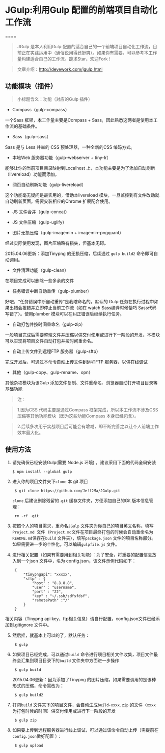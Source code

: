 
# JGulp:利用Gulp 配置的前端项目自动化工作流
====

> JGulp 是本人利用Gulp 配置的适合自己的一个前端项目自动化工作流，目前正在实践运用中（通俗说用得还挺爽）。如果你有需要，可以参考本工作量构建适合自己的工作流。跪求Star，欢迎Fork！

> 文章介绍：http://devework.com/jgulp.html


## 功能模块（插件）

> 小标题含义：功能（对应的Gulp 插件）

- Compass（gulp-compass）

一个Sass 框架，本工作量主要是Compass + Sass，因此熟悉这两者是使用本工作流的基础条件。

- Sass（gulp-sass）

Sass 是与 Less 并举的 CSS 预处理器，一种全新的CSS 编码方式。

- 本地Web 服务器功能（gulp-webserver + tiny-lr）

能够让你的当前项目目录映射到Localhost 上，本功能主要是为了添加自动刷新（livereload）功能而添加。

- 网页自动刷新功能（gulp-livereload）

这个功能毫无疑问是最实用的，借助本livereload 模块，一旦监控到有文件改动就自动刷新页面。需要安装相应的Chrome 扩展配合使用。

- JS 文件合并（gulp-concat）

- JS 文件压缩（gulp-uglify）

- 图片无损压缩（gulp-imagemin + imagemin-pngquant）

经过实际使用发现，图片压缩略有损失，但基本无碍。

2015.04.06更新：添加Tinypng 的无损压缩，后续通过 `gulp build2` 命令即可自动调用。

- 文件清理功能（gulp-clean）

在项目完成可以删除一些多余的文件

- 任务错误中断自动重传（gulp-plumber）

好吧，“任务错误中断自动重传”是我瞎命名的。默认的 Gulp 任务在执行过程中如果出错会报错并立即停止当前工作流（如在 watch Sass编译时候恰巧 Sass代码写错了）。使用plumber 模块可以在纠正错误后继续执行任务。

- 自动打包并按时间重命名（gulp-zip）

一般项目完成后需要整理文件并压缩以供交付使用或进行下一阶段的开发，本模块可以实现将项目文件自动打包并按时间重命名。

- 自动上传文件到远程FTP 服务器（gulp-sftp）

完成开发后，可通过本命令自动上传文件到远程FTP 服务器，以供在线调试

- 其他（gulp-copy、gulp-rename、opn）

其他杂项模块为该Gulp 添加文件复制、文件重命名、浏览器自动打开项目目录等基础功能


> 注：

> 1.因为CSS 代码主要是通过Compass 框架完成，所以本工作流不涉及CSS 压缩等其他功能模块（因为这些功能Compass 本身已经包含）。

> 2.后续多次用于实战项目后可能会有增减，即不断完善之以让个人前端工作效率最大化。


## 使用方法

1.  请先确保已经安装Gulp(需要 Node.js 环境) ，建议采用下面的代码全局安装

		$ npm install --global gulp 

2. 进入你的项目文件夹下`clone` 本 git 项目

		$ git clone https://github.com/Jeff2Ma/JGulp.git

   `clone` 后建议删除残留的`.git` 缓存文件夹，方便添加自己的Git 版本信息管理：
   
  		rm -rf .git  
		
3. 按照个人的项目需求，重命名`JGulp` 文件夹为你自己的项目英文名称，填写`Project.md `文件（`Project.md`文件在项目最终打包的时候会自动重命名为`README.md`保存在`build` 文件夹），填写`package.json` 文件的项目名称部分。如果需要进一步的个性化，可以编辑`gulpfile.js` 文件。

4. 进行相关配置（如果有需要用到相关功能）：为了安全，将重要的配置信息放入到一个json 文件中，名为 config.json，该文件示例代码如下：

		{ 
 			"tinypngapi": "xxxxx",
 			"sftp" : {
    			"host" : "8.8.8.8",
    			"user" : "username",
   				"port" : "22",
    			"key" : "~/.ssh/sdfsfdsf",
    			"remotePath" :"/"
 			}
		}   
相关内容（Tinypng api key、ftp相关信息）请自行配置，config.json文件已经添加到.gitignore 文件中。
		
5. 然后捏，就基本上可以的了，默认任务：

		$ gulp
	
6. 如果项目已经完成，可以通过`build` 命令进行项目相关文件收集，项目文件最终会汇集到项目目录下的`build` 文件夹中方面进一步操作

		$ gulp build

	2015.04.06更新：因为添加了Tinypng 的图片压缩，如果需要调用的是该种形式的压缩，命令需改为：

		$ gulp build2

7. 打包`build` 文件夹下的项目文件，会自动生成`build-xxxx.zip` 的文件（`xxxx` 为打包时候的时间）供交付使用或进行下一阶段的开发

		$ gulp zip
		
8. 如果要上传到远程服务器进行线上调试，可以通过该命令自动上传（需提前在 `config.json`做好配置 ）：

		$ gulp upload 






